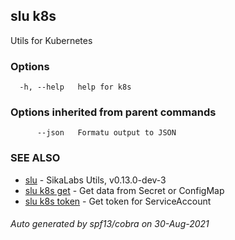 ## slu k8s

Utils for Kubernetes

### Options

```
  -h, --help   help for k8s
```

### Options inherited from parent commands

```
      --json   Formatu output to JSON
```

### SEE ALSO

* [slu](slu.md)	 - SikaLabs Utils, v0.13.0-dev-3
* [slu k8s get](slu_k8s_get.md)	 - Get data from Secret or ConfigMap
* [slu k8s token](slu_k8s_token.md)	 - Get token for ServiceAccount

###### Auto generated by spf13/cobra on 30-Aug-2021
